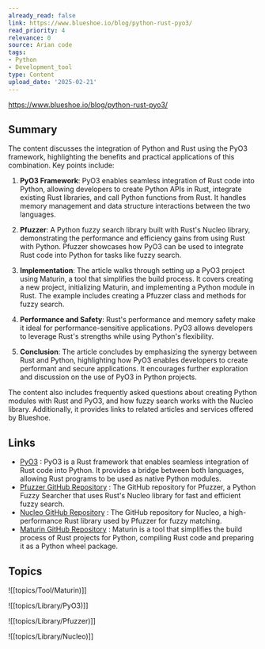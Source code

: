 ```yaml
---
already_read: false
link: https://www.blueshoe.io/blog/python-rust-pyo3/
read_priority: 4
relevance: 0
source: Arian code
tags:
- Python
- Development_tool
type: Content
upload_date: '2025-02-21'
---
```


https://www.blueshoe.io/blog/python-rust-pyo3/
## Summary

The content discusses the integration of Python and Rust using the PyO3 framework, highlighting the benefits and practical applications of this combination. Key points include:

1. **PyO3 Framework**: PyO3 enables seamless integration of Rust code into Python, allowing developers to create Python APIs in Rust, integrate existing Rust libraries, and call Python functions from Rust. It handles memory management and data structure interactions between the two languages.

2. **Pfuzzer**: A Python fuzzy search library built with Rust's Nucleo library, demonstrating the performance and efficiency gains from using Rust with Python. Pfuzzer showcases how PyO3 can be used to integrate Rust code into Python for tasks like fuzzy search.

3. **Implementation**: The article walks through setting up a PyO3 project using Maturin, a tool that simplifies the build process. It covers creating a new project, initializing Maturin, and implementing a Python module in Rust. The example includes creating a Pfuzzer class and methods for fuzzy search.

4. **Performance and Safety**: Rust's performance and memory safety make it ideal for performance-sensitive applications. PyO3 allows developers to leverage Rust's strengths while using Python's flexibility.

5. **Conclusion**: The article concludes by emphasizing the synergy between Rust and Python, highlighting how PyO3 enables developers to create performant and secure applications. It encourages further exploration and discussion on the use of PyO3 in Python projects.

The content also includes frequently asked questions about creating Python modules with Rust and PyO3, and how fuzzy search works with the Nucleo library. Additionally, it provides links to related articles and services offered by Blueshoe.
## Links

- [PyO3](https://pyo3.rs) : PyO3 is a Rust framework that enables seamless integration of Rust code into Python. It provides a bridge between both languages, allowing Rust programs to be used as native Python modules.
- [Pfuzzer GitHub Repository](https://github.com/Blueshoe/pfuzzer) : The GitHub repository for Pfuzzer, a Python Fuzzy Searcher that uses Rust's Nucleo library for fast and efficient fuzzy search.
- [Nucleo GitHub Repository](https://github.com/helix-editor/nucleo) : The GitHub repository for Nucleo, a high-performance Rust library used by Pfuzzer for fuzzy matching.
- [Maturin GitHub Repository](https://github.com/PyO3/maturin) : Maturin is a tool that simplifies the build process of Rust projects for Python, compiling Rust code and preparing it as a Python wheel package.

## Topics

![[topics/Tool/Maturin)]]

![[topics/Library/PyO3)]]

![[topics/Library/Pfuzzer)]]

![[topics/Library/Nucleo)]]